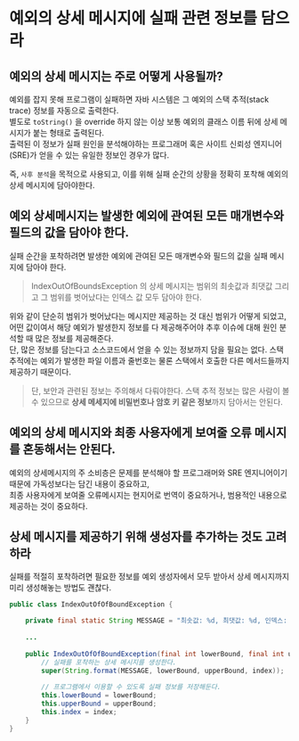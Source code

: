 # 예외의 상세 메시지에 실패 관련 정보를 담으라

## 예외의 상세 메시지는 주로 어떻게 사용될까?

예외를 잡지 못해 프로그램이 실패하면 자바 시스템은 그 예외의 스택 추적(stack trace) 정보를 자동으로 출력한다. <br/>
별도로 `toString()` 을 override 하지 않는 이상 보통 예외의 클래스 이름 뒤에 상세 메시지가 붙는 형태로 출력된다. <br/>
출력된 이 정보가 실패 원인을 분석해야하는 프로그래머 혹은 사이트 신뢰성 엔지니어(SRE)가 얻을 수 있는 유일한 정보인 경우가 많다.

즉, `사후 분석`을 목적으로 사용되고, 이를 위해 실패 순간의 상황을 정확히 포착해 예외의 상세 메시지에 담아야한다.



## 예외 상세메시지는 발생한 예외에 관여된 모든 매개변수와 필드의 값을 담아야 한다.

실패 순간을 포착하려면 발생한 예외에 관여된 모든 매개변수와 필드의 값을 실패 메시지에 담아야 한다. <br/>

> IndexOutOfBoundsException 의 상세 메시지는 범위의 최솟값과 최댓값 그리고 그 범위를 벗어났다는 인덱스 값 모두 담아야 한다.

위와 같이 단순히 범위가 벗어났다는 메시지만 제공하는 것 대신 범위가 어떻게 되었고, 어떤 값이여서 해당 예외가 발생한지 정보를 다 제공해주어야 추후 이슈에 대해 원인 분석할 때 많은 정보를 제공해준다. <br/>
단, 많은 정보를 담는다고 소스코드에서 얻을 수 있는 정보까지 담을 필요는 없다. 스택 추적에는 예외가 발생한 파일 이름과 줄번호는 물론 스택에서 호출한 다른 메서드들까지 제공하기 때문이다.

> 단, 보안과 관련된 정보는 주의해서 다뤄야한다. 스택 추적 정보는 많은 사람이 볼 수 있으므로 **상세 메세지에 비밀번호나 암호 키 같은 정보**까지 담아서는 안된다. 



## 예외의 상세 메시지와 최종 사용자에게 보여줄 오류 메시지를 혼동해서는 안된다.

예외의 상세메시지의 주 소비층은 문제를 분석해야 할 프로그래머와 SRE 엔지니어이기 때문에 가독성보다는 담긴 내용이 중요하고, <br/>
최종 사용자에게 보여줄 오류메시지는 현지어로 번역이 중요하거나, 범용적인 내용으로 제공하는 것이 중요하다.



## 상세 메시지를 제공하기 위해 생성자를 추가하는 것도 고려하라

실패를 적절히 포착하려면 필요한 정보를 예외 생성자에서 모두 받아서 상세 메시지까지 미리 생성해놓는 방법도 괜찮다. <br/>

```java
public class IndexOutOfOfBoundException {

    private final static String MESSAGE = "최솟값: %d, 최댓값: %d, 인덱스: %d";
    
    ...
    
    public IndexOutOfOfBoundException(final int lowerBound, final int upperBound, final int index) {
        // 실패를 포착하는 상세 메시지를 생성한다.
        super(String.format(MESSAGE, lowerBound, upperBound, index));
        
        // 프로그램에서 이용할 수 있도록 실패 정보를 저장해둔다.
        this.lowerBound = lowerBound;
        this.upperBound = upperBound;
        this.index = index;
    }
}
```
